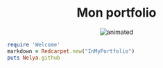 <h1 align="center"> Mon portfolio</h1>

<p align="center">
  <img src="https://media3.giphy.com/media/14wm71RSxaYX60/giphy.gif?cid=790b76119319b9144613411d3fd5f9fb979b6f21f19e6c86&rid=giphy.gif&ct=g.gif" alt="animated" />
</p>


  
```ruby
require 'Welcome'
markdown = Redcarpet.new("InMyPortfolio")
puts Nelya.github
```


